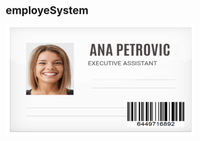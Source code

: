# employeSystem
<img src="https://github.com/rile037/employeSystem/blob/main/dokument.png" width="800" height="300" />
